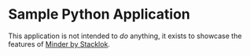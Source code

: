 # Sample Python Application

This application is not intended to _do_ anything, it exists to showcase the features of [Minder by Stacklok](https://docs.stacklok.com/minder).
